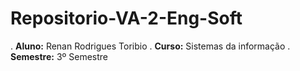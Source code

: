 # Repositorio-VA-2-Eng-Soft
. **Aluno:** Renan Rodrigues Toribio 
. **Curso:** Sistemas da informação
. **Semestre:** 3º Semestre
